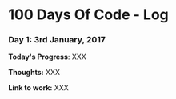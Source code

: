 # 100 Days Of Code - Log

### Day 1: 3rd January, 2017

**Today's Progress**: XXX

**Thoughts:** XXX

**Link to work:** XXX
